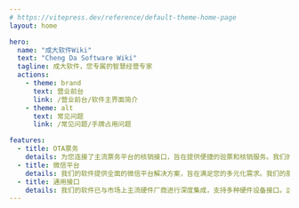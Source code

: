 ```yaml
---
# https://vitepress.dev/reference/default-theme-home-page
layout: home

hero:
  name: "成大软件Wiki"
  text: "Cheng Da Software Wiki"
  tagline: 成大软件，您专属的智慧经营专家
  actions:
    - theme: brand
      text: 营业前台
      link: /营业前台/软件主界面简介
    - theme: alt
      text: 常见问题
      link: /常见问题/手牌占用问题

features:
  - title: OTA票务
    details: 为您连接了主流票务平台的核销接口，旨在提供便捷的验票和核销服务。我们的服务覆盖了包括美团、抖音、口碑、票付通、乐活游等在内的众多渠道。
  - title: 微信平台
    details: 我们的软件提供全面的微信平台解决方案，旨在满足您的多元化需求。我们的服务内容包括但不限于微信商城搭建、电子票券系统、电子会员卡服务、自助点单与结账系统、各类商城营销活动、满减促销活动以及针对性的票务推广服务，为您的市场营销策略提供有力支持。
  - title: 通用接口
    details: 我们的软件已与市场上主流硬件厂商进行深度集成，支持多种硬件设备接口。这包括但不限于台式电脑、触摸一体机、自助结账机、打印机、各式读卡器、报钟器、闸机以及先进的生物识别技术如人脸识别和指纹识别等，旨在为您提供全方位的硬件兼容解决方案。
---
```


